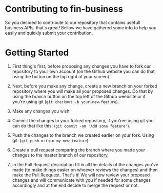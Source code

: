# Contributing to fin-business
So you decided to contribute to our repository that contains usefull business APIs, that's great! Bellow we have gathered some info to help you easily and quickly submit your contribution. 

# Getting Started
1. First thing's first, before proposing any changes you have to fork our repository to your own account (on the Github website you can do that using the button on the top right of your screen).

2. Next, before you make any change, create a new branch on your forked repository where you will make all your proposed changes. Do that by using the branch button on the top left of the Github weebsite or if you're using git (`git checkout -b your-new-feature`).

3. Make any changes you wish.

4. Commit the changes to your forked repository, if you'ree using git you can do that like this: (`git commit -am 'Add some feature'`).

4. Push the changes to the branch we created earlier on your fork. Using git: (`git push origin my-new-feature`)

5. Create a pull request comparing the branch where you made your changes to the master branch of our repository.

6. In the Pull Request description fill in all the details of the changes you've made (to make things easier on whoever reviews the changes) and then make the Pull Reequest. That's it! We will now review your proposed changes and will communicate with you if needed for some changes accordingly and at the end decide to merge the request or not.
